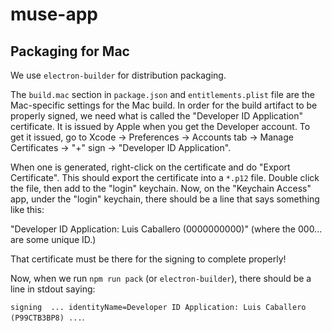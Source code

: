 # muse-app

## Packaging for Mac
We use `electron-builder` for distribution packaging.

The `build.mac` section in `package.json` and `entitlements.plist` file are the Mac-specific settings for the Mac build.
In order for the build artifact to be properly signed, we need what is called the "Developer ID Application" certificate. It is issued by Apple when you get the Developer account. To get it issued, go to Xcode -> Preferences -> Accounts tab -> Manage Certificates -> "+" sign -> "Developer ID Application".

When one is generated, right-click on the certificate and do "Export Certificate". This should export the certificate into a `*.p12` file. Double click the file, then add to the "login" keychain. Now, on the "Keychain Access" app, under the "login" keychain, there should be a line that says something like this:

"Developer ID Application: Luis Caballero (0000000000)" (where the 000... are some unique ID.)

That certificate must be there for the signing to complete properly!

Now, when we run `npm run pack` (or `electron-builder`), there should be a line in stdout saying:

`signing  ... identityName=Developer ID Application: Luis Caballero (P99CTB3BP8) ...`.

